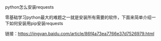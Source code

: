 python怎么安装requests

零基础学习python最大的难题之一就是安装所有需要的软件，下面来简单介绍一下如何安装用pip安装requests

链接：https://jingyan.baidu.com/article/86f4a73ea7766e37d7526979.html
